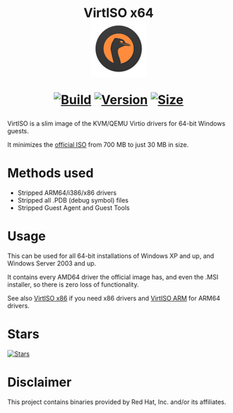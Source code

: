 <h1 align="center">VirtISO x64<br />
<div align="center">
<a href="https://github.com/qemus/virtiso"><img src="https://github.com/qemus/virtiso/raw/master/.github/logo.png" title="Logo" style="max-width:100%;" width="128" /></a>
</div>
<div align="center">
  
  [![Build](https://github.com/qemus/virtiso/actions/workflows/build.yml/badge.svg)](https://github.com/qemus/virtiso/)
  [![Version](https://img.shields.io/github/v/tag/qemus/virtiso?label=version&sort=semver&color=066da5)](https://github.com/qemus/virtiso/releases)
  [![Size](https://img.shields.io/badge/size-25.9_MB-steelblue?style=flat&color=066da5)](https://github.com/qemus/virtiso/releases)
  
</div></h1>

VirtISO is a slim image of the KVM/QEMU Virtio drivers for 64-bit Windows guests.

It minimizes the [official ISO](https://fedorapeople.org/groups/virt/virtio-win/direct-downloads/latest-virtio/) from 700 MB to just 30 MB in size.

# Methods used

  - Stripped ARM64/i386/x86 drivers
  - Stripped all .PDB (debug symbol) files
  - Stripped Guest Agent and Guest Tools

# Usage

  This can be used for all 64-bit installations of Windows XP and up, and Windows Server 2003 and up.
  
  It contains every AMD64 driver the official image has, and even the .MSI installer, so there is zero loss of functionality.

  See also [VirtISO x86](https://github.com/qemus/virtiso-x86/) if you need x86 drivers and [VirtISO ARM](https://github.com/qemus/virtiso-arm/) for ARM64 drivers.

# Stars
[![Stars](https://starchart.cc/qemus/virtiso.svg?variant=adaptive)](https://starchart.cc/qemus/virtiso)

# Disclaimer

  This project contains binaries provided by Red Hat, Inc. and/or its affiliates.
